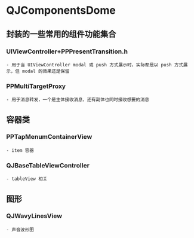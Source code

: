 # QJComponentsDome
## 封装的一些常用的组件功能集合

### UIViewController+PPPresentTransition.h 
    - 用于当 UIViewController modal 或 push 方式展示时，实际都是以 push 方式展示，但 modal 的效果还是保留
    
### PPMultiTargetProxy
    - 用于消息转发，一个是主体接收消息，还有副体也同时接收想要的消息

## 容器类
### PPTapMenumContainerView
    - item 容器

### QJBaseTableViewController
    - tableView 相关
    
## 图形
### QJWavyLinesView
    - 声音波形图
